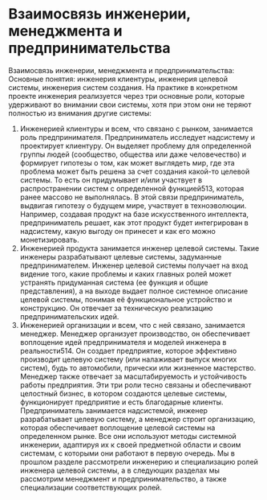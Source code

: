 # Взаимосвязь инженерии, менеджмента и предпринимательства

Взаимосвязь инженерии, менеджмента и предпринимательства:
Основные понятия: инженерия клиентуры, инженерия целевой системы, инженерия систем создания.
На практике в конкретном проекте инженерия реализуется через три основные роли, которые удерживают во внимании свои системы, хотя при этом они не теряют полностью из внимания другие системы:
1. Инженерией клиентуры и всем, что связано с рынком, занимается роль предпринимателя. Предприниматель исследует надсистему и проектирует клиентуру. Он выделяет проблему для определенной группы людей (сообщество, общества или даже человечество) и формирует гипотезы о том, как может выглядеть мир, где эта проблема может быть решена за счет создания какой-то целевой системы. То есть он придумывает и/или участвует в распространении систем с определенной функцией513, которая ранее массово не выполнялась. В этой связи предприниматель, выдвигая гипотезу о будущем мире, участвует в техноэволюции. Например, создавая продукт на базе искусственного интеллекта, предприниматель решает, как этот продукт будет интегрирован в надсистему, какую выгоду он принесет и как его можно монетизировать.
2. Инженерией продукта занимается инженер целевой системы. Такие инженеры разрабатывают целевые системы, задуманные предпринимателем. Инженер целевой системы получает на вход видение того, какие проблемы и каких главных ролей может устранять придуманная система (ее функция и общие представления), а на выходе выдает полное системное описание целевой системы, понимая её функциональное устройство и конструкцию. Он отвечает за техническую реализацию предпринимательских идей.
3. Инженерией организации и всем, что с ней связано, занимается менеджер. Менеджер организует производство, он обеспечивает воплощение идей предпринимателя и моделей инженера в реальности514. Он создает предприятие, которое эффективно производит целевую систему (или налаживает выпуск многих систем), будь то автомобили, прически или жизненное мастерство. Менеджер также отвечает за масштабируемость и устойчивость работы предприятия.
Эти три роли тесно связаны и обеспечивают целостный бизнес, в котором создаются целевые системы, функционирует предприятие и есть благодарные клиенты. Предприниматель занимается надсистемой, инженер разрабатывает целевую систему, а менеджер строит организацию, которая обеспечивает воплощение целевой системы на определенном рынке. Все они используют методы системной инженерии, адаптируя их к своей предметной области и своим системам, с которыми они работают в первую очередь. 
Мы в прошлом разделе рассмотрели инженерию и специализацию ролей инженера целевой системы, а в следующих разделах мы рассмотрим менеджмент и предпринимательство, а также специализации соответствующих ролей.
